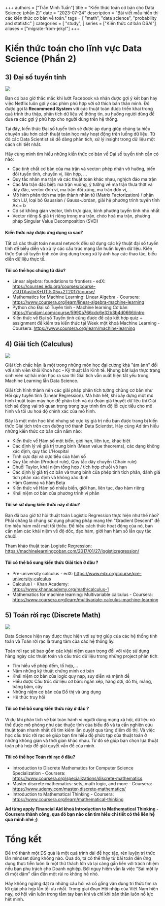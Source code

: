 +++
authors = ["Trần Minh Tuấn"]
title = "Kiến thức toán cơ bản cho Data Science (phần 2)"
date = "2023-07-24"
description = "Bài viết mẫu hiển thị các kiến thức cơ bản về toán."
tags = [
    "math",
    "data science",
    "probability and statistic"
]
categories = [
    "study",
]
series = ["Kiến thức cơ bản DSAI"]
aliases = ["migrate-from-jekyl"]
+++

# Kiến thức toán cho lĩnh vực Data Science (Phần 2)

## 3) Đại số tuyến tính

![](http://kisonecat.com/teaching/2014/math2568/logo.png)

Bạn có bao giờ thắc mắc khi lướt Facebook và nhận được gợi ý kết bạn hay việc Netflix luôn gợi ý các phim phù hợp với sở thích bản thân mình. Đó được gọi là **Recommend System** với các thuật toán được triển khai trong quá trình thu thập, phân tích dữ liệu về thông tin, xu hướng người dùng để đưa ra các gợi ý phù hợp cho người dùng trên hệ thống.

Tại đây, kiến thức Đại số tuyến tính sẽ được áp dụng giúp chúng ta hiểu chuyên sâu hơn cách thuật toán học máy hoạt động trên luồng dữ liệu. Từ đó các Data Scientist sẽ dễ dàng phân tích, xử lý insight trong dữ liệu một cách chi tiết nhất.

Hãy cùng mình tìm hiểu những kiến thức cơ bản về Đại số tuyến tính cần có nào:
- Các tính chất cơ bản của ma trận và vector: phép nhân vô hướng, biến đổi tuyến tính, chuyển vị, liên hợp, ...
- Quy tắc nhân ma trận và các thuật toán khác nhau, nghịch đảo ma trận
- Các Ma trận đặc biệt: ma trận vuông, ý tưởng về ma trận thưa thớt và dày đặc, vector đơn vị, ma trận đối xứng, ma trận đơn vị,...
- Mô hình phân tích ma trận thành nhân tử (Matrix Factorization) / phân tích LU, loại bỏ Gaussian / Gauss-Jordan, giải hệ phương trình tuyến tính Ax = b
- Cơ sở không gian vector, tính trực giao, bình phương tuyến tính nhỏ nhất
- Vector riêng & giá trị riêng trong ma trận, chéo hoá ma trận, phương pháp Singular Value Decomposition (SVD)

#### Kiến thức này được ứng dụng ra sao?

Tất cả các thuật toán neural network đều sử dụng các kỹ thuật đại số tuyến tính để biểu diễn và xử lý các cấu trúc mạng lẫn huấn luyện dữ liệu. Kiến thức Đại số tuyến tính còn ứng dụng trong xử lý ảnh hay các thao tác, biểu diễn dữ liệu thực tế.

#### Tôi có thể học chúng từ đâu?

- Linear algebra: foundations to frontiers - edX: https://courses.edx.org/courses/course-v1:UTAustinX+UT.5.05x+2T2017/course/
- Mathematics for Machine Learning: Linear Algebra - Coursera: https://www.coursera.org/learn/linear-algebra-machine-learning
- Python cho Đại số Tuyến tính - Machine learning Cơ bản: https://fundaml.com/course/5990a766cdc6e32b3b4d0666/intro
- Kiến thức về Đại số Tuyến tính cũng được đề cập kết hợp quiz + assignment để kiếm tra kiến thức tại Week một khoá Machine Learning - Coursera: https://www.coursera.org/learn/machine-learning

## 4) Giải tích (Calculus)

![](https://i.udemycdn.com/course/750x422/34273_f5de_8.jpg)

Giải tích chắc hẳn là một trong những môn học đại cương khá "ám ảnh" đối với sinh viên khối Khoa học - Kỹ thuật lẫn Kinh tế. Nhưng bất luận thực trạng sinh viên sợ hãi môn học ra sao thì Giải tích vẫn xuất hiện tất yếu trong Machine Learning lẫn Data Science.

Giải tích hình thành nên các giải pháp phân tích tưởng chừng cơ bản như Hồi quy tuyến tính (Linear Regression). Mà hơn hết, khi xây dựng một mô hình thuật toán máy học để phân tích và dự đoán giả thuyết dữ liệu thì Giải tích sẽ đóng vai trò quan trọng trong quy trình tìm độ lỗi cực tiểu cho mô hình và tối ưu hoá độ chính xác của mô hình.

Đây là một môn học khó nhưng sẽ cực kỳ giá trị nếu bạn được trang bị kiến thức Giải tích trên con đường trở thành Data Scientist. Hãy cùng Ad tìm hiểu những kiến thức cơ bản cần nắm nào:
- Kiến thức về Hàm số một biến, giới hạn, liên tục, khác biệt
- Các định lý về giá trị trung bình (Mean value theorems), các dạng không xác định, quy tắc L'Hospital
- Tính cực đại và cực tiểu của hàm số
- Quy tắc nhân (Product rule), Quy tắc dây chuyền (Chain rule)
- Chuỗi Taylor, khái niệm tổng hợp / tích hợp chuỗi vô hạn
- Các định lý giá trị cơ bản và trung bình của phép tính tích phân, đánh giá tích phân xác định và không xác định
- Hàm Gamma và hàm Beta
- Kiến thức về Hàm số nhiều biến, giới hạn, liên tục, đạo hàm riêng
- Khái niệm cơ bản của phương trình vi phân 

#### Tôi sẽ sử dụng kiến thức này ở đâu?

Bạn đã bao giờ từ hỏi thuật toán Logistic Regression thực hiện như thế nào? Phải chăng là chúng sử dụng phương pháp mang tên "Gradient Descent" để tìm hiểu hàm mất mát tối thiểu. Để hiểu cách thức hoạt động của nó, bạn cần nắm các khái niệm về độ dốc, đạo hàm, giới hạn hàm số lẫn quy tắc chuỗi.

Tham khảo thuật toán Logistic Regression: https://machinelearningcoban.com/2017/01/27/logisticregression/

#### Tôi có thể bổ sung kiến thức Giải tích ở đâu ?
- Pre-university calculus - edX: https://www.edx.org/course/pre-university-calculus
- Calculus I - Khan Academy: https://www.khanacademy.org/math/calculus-1
- Mathematics for machine learning: Multivariable calculus - Coursera: https://www.coursera.org/learn/multivariate-calculus-machine-learning

## 5) Toán rời rạc (Discrete Math)

![](http://www.discrete-math-hub.com/just_a_graph.small.png)

Data Science hiện nay được thực hiện với sự trợ giúp của các hệ thống tính toán và Toán rời rạc là trung tâm của các hệ thống ấy.

Toán rời rạc sẽ bao gồm các khái niệm quan trọng đối với việc sử dụng hàng ngày các thuật toán và cấu trúc dữ liệu trong những project phân tích:
- Tìm hiểu về phép đếm, tổ hợp,...
- Nắm những kỹ thuật chứng minh cơ bản
- Khái niệm cơ bản của logic quy nạp, suy diễn và mệnh đề
- Hiểu được Cấu trúc dữ liệu cơ bản: ngăn xếp, hàng đợi, đồ thị, mảng, bảng băm, cây
- Những niệm cơ bản của Đồ thị và ứng dụng
- Hệ thức truy hồi

#### Tôi có thể bổ sung kiến thức này ở đâu ?

Ví dụ khi phân tích về bài toán hành vi người dùng mạng xã hội, dữ liệu có thể được mô phỏng như các thuộc tính của biểu đồ và ta cần nghiên cứu thuật toán nhanh nhất để tìm kiếm lẫn duyệt qua từng điểm đồ thị. Và việc học cấu trúc rời rạc sẽ giúp bạn tìm hiểu độ phức tạp của thuật toán ở những không gian và thời gian khác nhau. Từ đó sẽ giúp bạn chọn lựa thuật toán phù hợp để giải quyết vấn đề của mình.

#### Tôi có thể học Toán rời rạc ở đâu?

- Introduction to Discrete Mathematics for Computer Science Specialization - Coursera: https://www.coursera.org/specializations/discrete-mathematics
- Master discrete mathematics: sets, math logic, and more - Coursera: https://www.udemy.com/master-discrete-mathematics/
- Introduction to Mathematical Thinking - Coursera: https://www.coursera.org/learn/mathematical-thinking

**Ad từng apply Financial Aid khoá Introduction to Mathematical Thinking - Coursera thành công, qua đó bạn nào cần tìm hiểu chi tiết có thể liên hệ qua mình nhé ;)**

# Tổng kết

Để trở thành một DS quả là một quá trình dài để học tập, rèn luyện tri thức lẫn mindset dúng không nào. Qua đó, ta có thể thấy từ bài toán đến ứng dụng thực tiễn luôn là một thử thách lớn và lại càng gắn liền với trách nhiệm nếu bạn phụ trách cho Doanh nghiệp. Bởi nguy hiểm vẫn là việc "Sai một ly đi một dặm" dẫn đến một rủi ro không hề nhỏ.

Hãy không ngừng đặt ra những câu hỏi và cố gắng vận dụng tri thức tìm ra lời giải phù hợp lẫn tối ưu nhất. Trong giai đoạn Hội nhập của Việt Nam hiện nay, cơ hội vẫn luôn trong tầm tay bạn khi và chỉ khi bản thân luôn nỗ lực hết mình.

